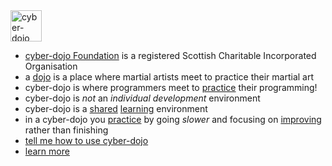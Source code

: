 
<img src="https://raw.githubusercontent.com/JonJagger/cyberdojo/master/public/images/home_page_logo.png" alt="cyber-dojo yin/yang logo" width="50px" height="50px"/>

  * [cyber-dojo Foundation](http://blog.cyber-dojo.org/2015/08/cyber-dojo-foundation.html) is a registered Scottish Charitable Incorporated Organisation
  * a [dojo](http://en.wikipedia.org/wiki/Dojo) is a place where martial artists meet to practice their martial art
  * cyber-dojo is where programmers meet to [practice](http://jonjagger.blogspot.co.uk/2013/10/practice.html) their programming!
  * cyber-dojo is <em>not</em> an <em>individual</em> <em>development</em> environment
  * cyber-dojo is a [shared](http://jonjagger.blogspot.co.uk/2013/10/teams.html) [learning](http://jonjagger.blogspot.co.uk/2013/10/learning.html) environment
  * in a cyber-dojo you [practice](http://jonjagger.blogspot.co.uk/2013/10/practice.html) by going <em>slower</em> and focusing on [improving](http://jonjagger.blogspot.co.uk/2014/02/improving.html) rather than finishing
  * [tell me how to use cyber-dojo](http://blog.cyber-dojo.org/2014/08/getting-started.html)
  * [learn more](http://blog.cyber-dojo.org/p/learn-more.html)
